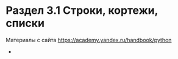 # Раздел 3.1 Строки, кортежи, списки

Материалы с сайта https://academy.yandex.ru/handbook/python

- 
